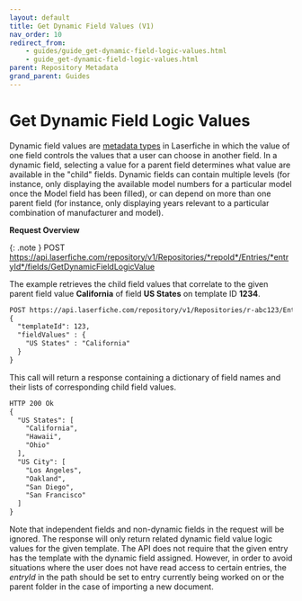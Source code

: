 ```yaml
---
layout: default
title: Get Dynamic Field Values (V1)
nav_order: 10
redirect_from:
    - guides/guide_get-dynamic-field-logic-values.html
    - guide_get-dynamic-field-logic-values.html
parent: Repository Metadata
grand_parent: Guides
---
```

<!--Copyright (c) Laserfiche.
Licensed under the MIT License. See LICENSE in the project root for license information.-->

# Get Dynamic Field Logic Values
Dynamic field values are [metadata types](https://doc.laserfiche.com/laserfiche.documentation/en-us/Default.htm#Dynamic-Fields.htm) in Laserfiche in which the value of one field controls the values that a user can choose in another field. In a dynamic field, selecting a value for a parent field determines what value are available in the "child" fields. Dynamic fields can contain multiple levels (for instance, only displaying the available model numbers for a particular model once the Model field has been filled), or can depend on more than one parent field (for instance, only displaying years relevant to a particular combination of manufacturer and model).

**Request Overview**

{: .note }
POST https://api.laserfiche.com/repository/v1/Repositories/*repoId*/Entries/*entryId*/fields/GetDynamicFieldLogicValue

The example retrieves the child field values that correlate to the given parent field value **California** of field **US States** on template ID **1234**.

```xml
POST https://api.laserfiche.com/repository/v1/Repositories/r-abc123/Entries/12345/fields/GetDynamicFieldLogicValue
{
  "templateId": 123,
  "fieldValues" : {
    "US States" : "California"
  }
}
```

This call will return a response containing a dictionary of field names and their lists of corresponding child field values.
```xml
HTTP 200 Ok
{
  "US States": [
    "California",
    "Hawaii",
    "Ohio"
  ],
  "US City": [
    "Los Angeles",
    "Oakland",
    "San Diego",
    "San Francisco"
  ]
}
```

Note that independent fields and non-dynamic fields in the request will be ignored. The response will only return related dynamic field value logic values for the given template. The API does not require that the given entry has the template with the dynamic field assigned. However, in order to avoid situations where the user does not have read access to certain entries, the *entryId* in the path should be set to entry currently being worked on or the parent folder in the case of importing a new document.
